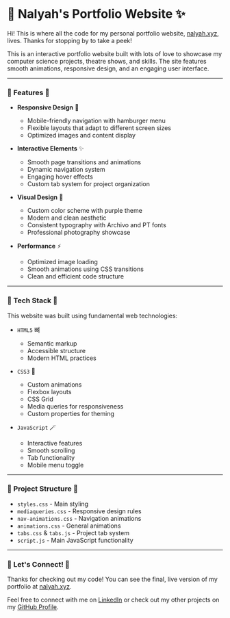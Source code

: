 # 💖 Nalyah's Portfolio Website ✨

Hi! This is where all the code for my personal portfolio website, [nalyah.xyz](https://nalyah.xyz), lives. Thanks for stopping by to take a peek!

This is an interactive portfolio website built with lots of love to showcase my computer science projects, theatre shows, and skills. The site features smooth animations, responsive design, and an engaging user interface.

---

### 🎀 Features 🎀

* **Responsive Design** 📱
  * Mobile-friendly navigation with hamburger menu
  * Flexible layouts that adapt to different screen sizes
  * Optimized images and content display

* **Interactive Elements** ✨
  * Smooth page transitions and animations
  * Dynamic navigation system
  * Engaging hover effects
  * Custom tab system for project organization

* **Visual Design** 🎨
  * Custom color scheme with purple theme
  * Modern and clean aesthetic
  * Consistent typography with Archivo and PT fonts
  * Professional photography showcase

* **Performance** ⚡
  * Optimized image loading
  * Smooth animations using CSS transitions
  * Clean and efficient code structure

---

### 🎀 Tech Stack 🎀

This website was built using fundamental web technologies:

* `HTML5` 뼈
  * Semantic markup
  * Accessible structure
  * Modern HTML practices

* `CSS3` 🎨
  * Custom animations
  * Flexbox layouts
  * CSS Grid
  * Media queries for responsiveness
  * Custom properties for theming

* `JavaScript` 🪄
  * Interactive features
  * Smooth scrolling
  * Tab functionality
  * Mobile menu toggle

---

### 🎀 Project Structure 🎀

* `styles.css` - Main styling
* `mediaqueries.css` - Responsive design rules
* `nav-animations.css` - Navigation animations
* `animations.css` - General animations
* `tabs.css` & `tabs.js` - Project tab system
* `script.js` - Main JavaScript functionality

---

### 💌 Let's Connect! 💌

Thanks for checking out my code! You can see the final, live version of my portfolio at [nalyah.xyz](https://nalyah.xyz).

Feel free to connect with me on [LinkedIn](https://www.linkedin.com/in/nalyah]) or check out my other projects on my [GitHub Profile](https://github.com/nalyahh]).